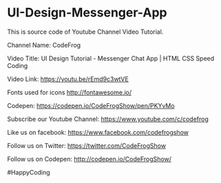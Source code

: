 # UI-Design-Messenger-App

This is source code of Youtube Channel Video Tutorial.

Channel Name: CodeFrog

Video Title: UI Design Tutorial - Messenger Chat App | HTML CSS Speed Coding

Video Link: https://youtu.be/rEmd9c3wtVE

Fonts used for icons
http://fontawesome.io/

Codepen: https://codepen.io/CodeFrogShow/pen/PKYvMo

Subscribe our Youtube Channel: https://www.youtube.com/c/codefrog

Like us on facebook: https://www.facebook.com/codefrogshow

Follow us on Twitter: https://twitter.com/CodeFrogShow

Follow us on Codepen: http://codepen.io/CodeFrogShow/

#HappyCoding
